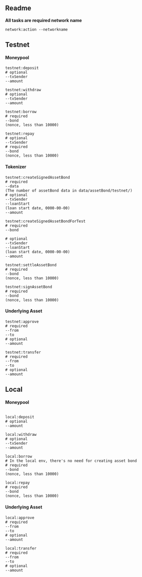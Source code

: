 ## Readme

**All tasks are required network name**

```
network:action --networkname
```

## Testnet

#### Moneypool

```
testnet:deposit
# optional
--txSender
--amount

testnet:withdraw
# optional
--txSender
--amount

testnet:borrow
# required
--bond
(nonce, less than 10000)

testnet:repay
# optional
--txSender
# required
--bond
(nonce, less than 10000)
```

#### Tokenizer

```
testnet:createSignedAssetBond
# required
--data
(The number of assetBond data in data/assetBond/testnet/)
# optional
--txSender
--loanStart
(loan start date, 0000-00-00)
--amount

testnet:createSignedAssetBondForTest
# required
--bond

# optional
--txSender
--loanStart
(loan start date, 0000-00-00)
--amount

testnet:settleAssetBond
# required
--bond
(nonce, less than 10000)

testnet:signAssetBond
# required
--bond
(nonce, less than 10000)
```

#### Underlying Asset

```
testnet:approve
# required
--from
--to
# optional
--amount

testnet:transfer
# required
--from
--to
# optional
--amount
```

## Local

#### Moneypool

```

local:deposit
# optional
--amount

local:withdraw
# optional
--txSender
--amount

local:borrow
# In the local env, there's no need for creating asset bond
# required
--bond
(nonce, less than 10000)

local:repay
# required
--bond
(nonce, less than 10000)

```

#### Underlying Asset

```
local:approve
# required
--from
--to
# optional
--amount

local:transfer
# required
--from
--to
# optional
--amount
```
